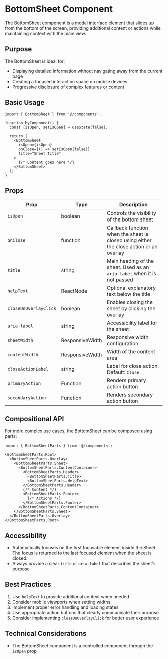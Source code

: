 # BottomSheet Component

The BottomSheet component is a modal interface element that slides up from the bottom of the screen, providing additional content or actions while maintaining context with the main view.

## Purpose

The BottomSheet is ideal for:
- Displaying detailed information without navigating away from the current page
- Creating a focused interaction space on mobile devices
- Progressive disclosure of complex features or content

## Basic Usage

```tsx
import { BottomSheet } from '@/components';

function MyComponent() {
  const [isOpen, setIsOpen] = useState(false);
  
  return (
    <BottomSheet 
      isOpen={isOpen}
      onClose={() => setIsOpen(false)}
      title="Sheet Title"
    >
      {/* Content goes here */}
    </BottomSheet>
  );
}
```

## Props

| Prop | Type | Description |
|------|------|-------------|
| `isOpen` | boolean | Controls the visibility of the bottom sheet |
| `onClose` | function | Callback function when the sheet is closed using either the close action or an overlay|
| `title` | string | Main heading of the sheet. Used as an `aria-label` when it is not passed|
| `helpText` | ReactNode | Optional explanatory text below the title |
| `closeOnOverlayClick` | boolean | Enables closing the sheet by clicking the overlay |
| `aria-label` | string | Accessibility label for the sheet |
| `sheetWidth` | ResponsiveWidth | Responsive width configuration |
| `contentWidth` | ResponsiveWidth | Width of the content area |
| `closeActionLabel` | string | Label for close action. Default: `Close` |
| `primaryAction` | Function | Renders primary action button |
| `secondaryAction` | Function | Renders secondary action button |

## Compositional API

For more complex use cases, the BottomSheet can be composed using parts:

```tsx
import { BottomSheetParts } from '@/components';

<BottomSheetParts.Root>
  <BottomSheetParts.Overlay>
    <BottomSheetParts.Sheet>
      <BottomSheetParts.ContentContainer>
        <BottomSheetParts.Header>
          <BottomSheetParts.Title>
          <BottomSheetParts.HelpText>
        </BottomSheetParts.Header>
        {/* Content */}
        <BottomSheetParts.Footer>
          {/* Actions */}
        </BottomSheetParts.Footer>
      </BottomSheetParts.ContentContainer>
    </BottomSheetParts.Sheet>
  </BottomSheetParts.Overlay>
</BottomSheetParts.Root>
```
## Accessibility

- Automatically focuses on the first focusable element inside the Sheet. The focus is returned to the last focused element when the sheet is closed.
- Always provide a clear `title` or `aria-label` that describes the sheet's purpose

## Best Practices

1. Use `helpText` to provide additional context when needed
2. Consider mobile viewports when setting widths
3. Implement proper error handling and loading states
4. Use appropriate action buttons that clearly communicate their purpose
5. Consider implementing `closeOnOverlayClick` for better user experience

## Technical Considerations

- The BottomSheet component is a controlled component through the `isOpen` prop
